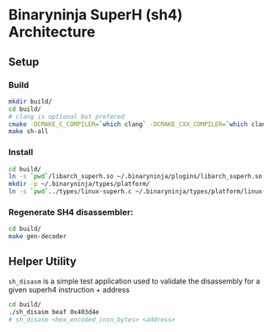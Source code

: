 # Binaryninja SuperH (sh4) Architecture

## Setup

### Build

```bash
mkdir build/
cd build/
# clang is optional but prefered
cmake -DCMAKE_C_COMPILER=`which clang` -DCMAKE_CXX_COMPILER=`which clang++` -DCMAKE_BUILD_TYPE=Release -DBN_INSTALL_BIN_DIR=/path/to/binaryninja ..
make sh-all
```

### Install

```bash
cd build/
ln -s `pwd`/libarch_superh.so ~/.binaryninja/plugins/libarch_superh.so
mkdir -p ~/.binaryninja/types/platform/
ln -s `pwd`../types/linux-superh.c ~/.binaryninja/types/platform/linux-superh.c
```

### Regenerate SH4 disassembler:

```bash
cd build/
make gen-decoder
```

## Helper Utility

`sh_disasm` is a simple test application used to validate the disassembly for a given superh4 instruction + address

```bash
cd build/
./sh_disasm beaf 0x403d4e
# sh_disasm <hex_encoded_insn_bytes> <address>
```
